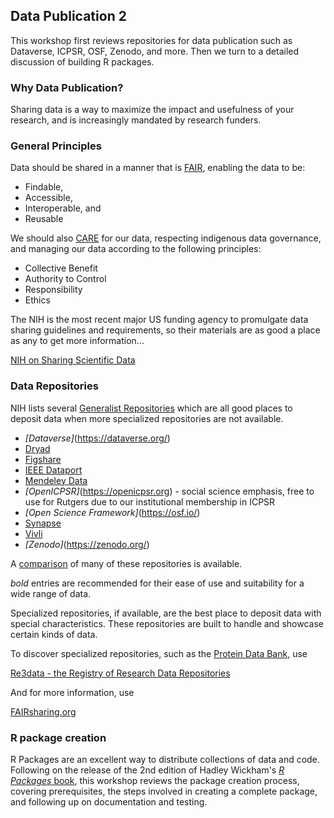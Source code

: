## **Data Publication 2**

This workshop first reviews repositories for data publication such as Dataverse, ICPSR, OSF, Zenodo, and more. Then we turn to a detailed discussion of building R packages.

### Why Data Publication?

Sharing data is a way to maximize the impact and usefulness of your research, and is increasingly mandated by research funders.

### General Principles

Data should be shared in a manner that is [FAIR](https://www.go-fair.org/fair-principles/), enabling the data to be:

- Findable, 
- Accessible,
- Interoperable, and
- Reusable

We should also [CARE](https://www.gida-global.org/care) for our data, respecting indigenous data governance, and managing our data according to the following principles:

- Collective Benefit
- Authority to Control
- Responsibility
- Ethics

The NIH is the most recent major US funding agency to promulgate data sharing guidelines and requirements, so their materials are as good a place as any to get more information...

[NIH on Sharing Scientific Data](https://sharing.nih.gov/data-management-and-sharing-policy/sharing-scientific-data/repositories-for-sharing-scientific-data)

### Data Repositories

NIH lists several
[Generalist Repositories](https://sharing.nih.gov/data-management-and-sharing-policy/sharing-scientific-data/generalist-repositories)
which are all good places to deposit data when more specialized repositories are not available.

- *[Dataverse]*(https://dataverse.org/)
- [Dryad](https://datadryad.org/)
- [Figshare](https://figshare.com/)
- [IEEE Dataport](https://ieee-dataport.org/)
- [Mendeley Data](https://data.mendeley.com/)
- *[OpenICPSR]*(https://openicpsr.org) - social science emphasis, free to use for Rutgers due to our institutional membership in ICPSR
- *[Open Science Framework]*(https://osf.io/)
- [Synapse](https://www.synapse.org/)
- [Vivli](https://vivli.org/)
- *[Zenodo]*(https://zenodo.org/)

A [comparison](https://doi.org/10.5281/zenodo.3946719) of many of these repositories is available.

*bold* entries are recommended for their ease of use and suitability for a wide range of data.

Specialized repositories, if available, are the best place to deposit data with special characteristics.  These repositories are built to handle and showcase certain kinds of data.

To discover specialized repositories, such as the [Protein Data Bank](https://www.rcsb.org), use

[Re3data - the Registry of Research Data Repositories](https://www.re3data.org/)

And for more information, use 

[FAIRsharing.org](https://fairsharing.org/)

### R package creation

R Packages are an excellent way to distribute collections of data and code.  Following on the release of the 2nd edition of Hadley Wickham's [_R Packages_ book](https://r-pkgs.org), this workshop reviews the package creation process, covering prerequisites, the steps involved in creating a complete package, and following up on documentation and testing.
